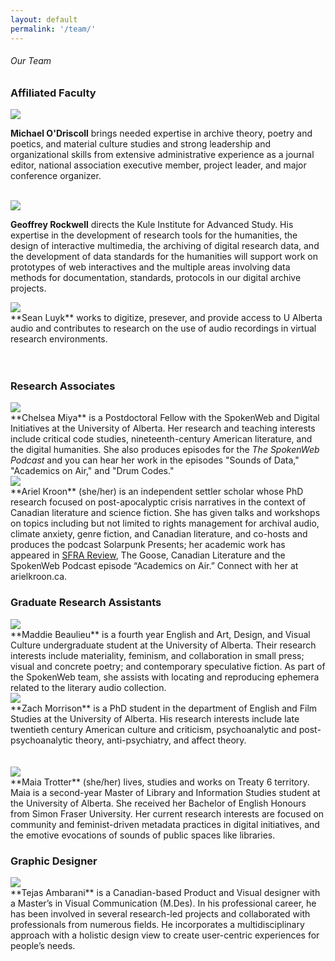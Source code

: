 ```yaml
---
layout: default
permalink: '/team/'
---
```


<h6 class = 'page-title'>Our Team</h6>

### Affiliated Faculty

<div class = "figure bio">
  <img src="{{ '/img/bio/Mike.jpg' | absolute_url }}" />
</div>

**Michael O'Driscoll** brings needed expertise in archive theory, poetry and poetics, and material culture studies and strong leadership and organizational skills from extensive administrative experience as a journal editor, national association executive member, project leader, and major conference organizer. <br><br>




<div class = "figure bio">
  <img src="{{ '/img/bio/Rockwell.jpg' | absolute_url }}" />
</div>  

**Geoffrey Rockwell** directs the Kule Institute for Advanced Study.  His expertise in the development of research tools for the humanities, the design of interactive multimedia, the archiving of digital research data, and the development of data standards for the humanities will support work on prototypes of web interactives and the multiple areas involving data methods for documentation, standards, protocols in our digital archive projects.


<div class = "figure bio">
  <img src="{{ '/img/bio/Luyk.jpg' | absolute_url }}" />
</div> **Sean Luyk** works to digitize, presever, and provide access to U Alberta audio and contributes to research on the use of audio recordings in virtual research environments.<br><br><br>

### Research Associates  

<div class = "figure bio">
  <img src="{{ '/img/bio/Miya.jpg' | absolute_url }}" />
</div>**Chelsea Miya** is a Postdoctoral Fellow with the SpokenWeb and Digital Initiatives at the University of Alberta. Her research and teaching interests include critical code studies, nineteenth-century American literature, and the digital humanities. She also produces episodes for the <i>The SpokenWeb Podcast</i> and you can hear her work in the episodes "Sounds of Data," "Academics on Air," and "Drum Codes."

<div class = "figure bio">
  <img src="{{ '/img/bio/Kroon.jpg' | absolute_url }}" />
</div> **Ariel Kroon** (she/her) is an independent settler scholar whose PhD research focused on post-apocalyptic crisis narratives in the context of Canadian literature and science fiction. She has given talks and workshops on topics including but not limited to rights management for archival audio, climate anxiety, genre fiction, and Canadian literature, and co-hosts and produces the podcast Solarpunk Presents; her academic work has appeared in <a href="https://sfrareview.org/2021/04/23/living-beyond-the-end-times-an-argument-for-queer-utopianism/">SFRA Review</a>, The Goose, Canadian Literature and the SpokenWeb Podcast episode “Academics on Air.” Connect with her at arielkroon.ca.

### Graduate Research Assistants

<div class = "figure bio">
  <img src="{{ '/img/bio/Beaulieu.jpg' | absolute_url }}" />
</div> **Maddie Beaulieu** is a fourth year English and Art, Design, and Visual Culture undergraduate student at the University of Alberta. Their research interests include materiality, feminism, and collaboration in small press; visual and concrete poetry; and contemporary speculative fiction. As part of the SpokenWeb team, she assists with locating and reproducing ephemera related to the literary audio collection.

<div class = "figure bio">
  <img src="{{ '/img/bio/Morrison.jpg' | absolute_url }}" />
</div> **Zach Morrison** is a PhD student in the department of English and Film Studies at the University of Alberta. His research interests include late twentieth century American culture and criticism, psychoanalytic and post-psychoanalytic theory, anti-psychiatry, and affect theory.
<br><br><br>

<div class = "figure bio">
  <img src="{{ '/img/bio/Trotter.jpg' | absolute_url }}" />
</div>
**Maia Trotter** (she/her) lives, studies and works on Treaty 6 territory. Maia is a second-year Master of Library and Information Studies student at the University of Alberta. She received her Bachelor of English Honours from Simon Fraser University. Her current research interests are focused on community and feminist-driven metadata practices in digital initiatives, and the emotive evocations of sounds of public spaces like libraries.

### Graphic Designer

<div class = "figure bio">
  <img src="{{ '/img/bio/Ambarani.jpg' | absolute_url }}" />
</div> **Tejas Ambarani** is a Canadian-based Product and Visual designer with a Master’s in Visual Communication (M.Des). In his professional career, he has been involved in several research-led projects and collaborated with professionals from numerous fields. He incorporates a multidisciplinary approach with a holistic design view to create user-centric experiences for people’s needs.
